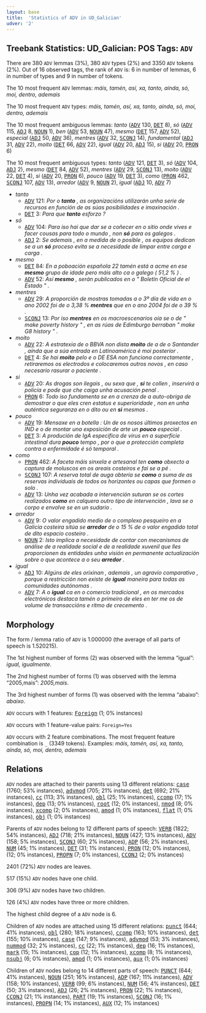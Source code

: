 ```yaml
---
layout: base
title:  'Statistics of ADV in UD_Galician'
udver: '2'
---
```


## Treebank Statistics: UD_Galician: POS Tags: `ADV`

There are 380 `ADV` lemmas (3%), 380 `ADV` types (2%) and 3350 `ADV` tokens (2%).
Out of 16 observed tags, the rank of `ADV` is: 6 in number of lemmas, 6 in number of types and 9 in number of tokens.

The 10 most frequent `ADV` lemmas: <em>máis, tamén, así, xa, tanto, aínda, só, moi, dentro, ademais</em>

The 10 most frequent `ADV` types:  <em>máis, tamén, así, xa, tanto, aínda, só, moi, dentro, ademais</em>

The 10 most frequent ambiguous lemmas: <em>tanto</em> (<tt><a href="gl-pos-ADV.html">ADV</a></tt> 130, <tt><a href="gl-pos-DET.html">DET</a></tt> 8), <em>só</em> (<tt><a href="gl-pos-ADV.html">ADV</a></tt> 115, <tt><a href="gl-pos-ADJ.html">ADJ</a></tt> 8, <tt><a href="gl-pos-NOUN.html">NOUN</a></tt> 1), <em>ben</em> (<tt><a href="gl-pos-ADV.html">ADV</a></tt> 53, <tt><a href="gl-pos-NOUN.html">NOUN</a></tt> 47), <em>mesmo</em> (<tt><a href="gl-pos-DET.html">DET</a></tt> 157, <tt><a href="gl-pos-ADV.html">ADV</a></tt> 52), <em>especial</em> (<tt><a href="gl-pos-ADJ.html">ADJ</a></tt> 50, <tt><a href="gl-pos-ADV.html">ADV</a></tt> 36), <em>mentres</em> (<tt><a href="gl-pos-ADV.html">ADV</a></tt> 32, <tt><a href="gl-pos-SCONJ.html">SCONJ</a></tt> 14), <em>fundamental</em> (<tt><a href="gl-pos-ADJ.html">ADJ</a></tt> 31, <tt><a href="gl-pos-ADV.html">ADV</a></tt> 22), <em>moito</em> (<tt><a href="gl-pos-DET.html">DET</a></tt> 66, <tt><a href="gl-pos-ADV.html">ADV</a></tt> 22), <em>igual</em> (<tt><a href="gl-pos-ADV.html">ADV</a></tt> 20, <tt><a href="gl-pos-ADJ.html">ADJ</a></tt> 15), <em>si</em> (<tt><a href="gl-pos-ADV.html">ADV</a></tt> 20, <tt><a href="gl-pos-PRON.html">PRON</a></tt> 6)

The 10 most frequent ambiguous types:  <em>tanto</em> (<tt><a href="gl-pos-ADV.html">ADV</a></tt> 121, <tt><a href="gl-pos-DET.html">DET</a></tt> 3), <em>só</em> (<tt><a href="gl-pos-ADV.html">ADV</a></tt> 104, <tt><a href="gl-pos-ADJ.html">ADJ</a></tt> 2), <em>mesmo</em> (<tt><a href="gl-pos-DET.html">DET</a></tt> 84, <tt><a href="gl-pos-ADV.html">ADV</a></tt> 52), <em>mentres</em> (<tt><a href="gl-pos-ADV.html">ADV</a></tt> 29, <tt><a href="gl-pos-SCONJ.html">SCONJ</a></tt> 13), <em>moito</em> (<tt><a href="gl-pos-ADV.html">ADV</a></tt> 22, <tt><a href="gl-pos-DET.html">DET</a></tt> 4), <em>si</em> (<tt><a href="gl-pos-ADV.html">ADV</a></tt> 20, <tt><a href="gl-pos-PRON.html">PRON</a></tt> 6), <em>pouco</em> (<tt><a href="gl-pos-ADV.html">ADV</a></tt> 19, <tt><a href="gl-pos-DET.html">DET</a></tt> 3), <em>como</em> (<tt><a href="gl-pos-PRON.html">PRON</a></tt> 462, <tt><a href="gl-pos-SCONJ.html">SCONJ</a></tt> 107, <tt><a href="gl-pos-ADV.html">ADV</a></tt> 13), <em>arredor</em> (<tt><a href="gl-pos-ADV.html">ADV</a></tt> 9, <tt><a href="gl-pos-NOUN.html">NOUN</a></tt> 2), <em>igual</em> (<tt><a href="gl-pos-ADJ.html">ADJ</a></tt> 10, <tt><a href="gl-pos-ADV.html">ADV</a></tt> 7)


* <em>tanto</em>
  * <tt><a href="gl-pos-ADV.html">ADV</a></tt> 121: <em>Por o <b>tanto</b> , as organizacións utilizarán unha serie de recursos en función de as súas posibilidades e imaxinación .</em>
  * <tt><a href="gl-pos-DET.html">DET</a></tt> 3: <em>Para que <b>tanto</b> esforzo ?</em>
* <em>só</em>
  * <tt><a href="gl-pos-ADV.html">ADV</a></tt> 104: <em>Para iso hai que dar se a coñecer en o sitio onde vives e facer cousas para todo o mundo , non <b>só</b> para os galegos .</em>
  * <tt><a href="gl-pos-ADJ.html">ADJ</a></tt> 2: <em>Se ademais , en a medida de o posible , os equipos dedican se a un <b>só</b> proceso evita se a necesidade de limpar entre carga e carga .</em>
* <em>mesmo</em>
  * <tt><a href="gl-pos-DET.html">DET</a></tt> 84: <em>En a poboación española 22 tamén está a acme en ese <b>mesmo</b> grupo de idade pero máis alto ca o galego ( 51,2 % ) .</em>
  * <tt><a href="gl-pos-ADV.html">ADV</a></tt> 52: <em>Así <b>mesmo</b> , serán publicados en o " Boletín Oficial de el Estado " .</em>
* <em>mentres</em>
  * <tt><a href="gl-pos-ADV.html">ADV</a></tt> 29: <em>A proporción de mostras tomadas a o 3º día de vida en o ano 2002 foi de o 3,38 % <b>mentres</b> que en o ano 2004 foi de o 39 % .</em>
  * <tt><a href="gl-pos-SCONJ.html">SCONJ</a></tt> 13: <em>Por iso <b>mentres</b> en os macroescenarios oía se o de " make poverty history " , en as rúas de Edimburgo berraban " make G8 history " .</em>
* <em>moito</em>
  * <tt><a href="gl-pos-ADV.html">ADV</a></tt> 22: <em>A estratexia de o BBVA non dista <b>moito</b> de a de o Santander , aínda que a súa entrada en Latinoamérica é moi posterior .</em>
  * <tt><a href="gl-pos-DET.html">DET</a></tt> 4: <em>Se hai <b>moito</b> pelo e o DE ESA non funciona correctamente , retiraremos os electrodos e colocaremos outros novos , en caso necesario rasurar o paciente .</em>
* <em>si</em>
  * <tt><a href="gl-pos-ADV.html">ADV</a></tt> 20: <em>As drogas son ilegais , ou sexa que , <b>si</b> te collen , inservirá a policía e pode que che caiga unha acusación penal .</em>
  * <tt><a href="gl-pos-PRON.html">PRON</a></tt> 6: <em>Todo iso fundamenta se en a crenza de a auto-obriga de demostrar o que eles cren estatus e superioridade , non en unha auténtica seguranza en o dito ou en <b>si</b> mesmos .</em>
* <em>pouco</em>
  * <tt><a href="gl-pos-ADV.html">ADV</a></tt> 19: <em>Mensaxe en a botella : Un de os nosos últimos proxectos en IND e o de montar una exposición de arte un <b>pouco</b> especial .</em>
  * <tt><a href="gl-pos-DET.html">DET</a></tt> 3: <em>A produción de IgA específica de virus en a superficie intestinal dura <b>pouco</b> tempo , por o que a protección completa contra a enfermidade é só temporal .</em>
* <em>como</em>
  * <tt><a href="gl-pos-PRON.html">PRON</a></tt> 462: <em>A faceta máis sinxela e artesanal ten <b>como</b> obxecto a captura de moluscos en os areais costeiros e fai se a pé .</em>
  * <tt><a href="gl-pos-SCONJ.html">SCONJ</a></tt> 107: <em>A reserva total de auga obtería se <b>como</b> a suma de as reservas individuais de todos os horizontes ou capas que formen o solo .</em>
  * <tt><a href="gl-pos-ADV.html">ADV</a></tt> 13: <em>Unha vez acabada a intervención suturan se os cortes realizados <b>como</b> en calquera outro tipo de intervención , lava se o corpo e envolve se en un sudario .</em>
* <em>arredor</em>
  * <tt><a href="gl-pos-ADV.html">ADV</a></tt> 9: <em>O valor engadido medio de o complexo pesqueiro en a Galicia costeira sitúa se <b>arredor</b> de o 15 % de o valor engadido total de dito espacio costeiro .</em>
  * <tt><a href="gl-pos-NOUN.html">NOUN</a></tt> 2: <em>Isto implica a necesidade de contar con mecanismos de análise de a realidade social e de a realidade xuvenil que lles proporcionen ás entidades unha visión en permanente actualización sobre o que acontece a o seu <b>arredor</b> .</em>
* <em>igual</em>
  * <tt><a href="gl-pos-ADJ.html">ADJ</a></tt> 10: <em>Algúns de eles orixinan , ademais , un agravio comparativo , porque a restricción non existe de <b>igual</b> maneira para todas as comunidades autónomas .</em>
  * <tt><a href="gl-pos-ADV.html">ADV</a></tt> 7: <em>A o <b>igual</b> ca en o comercio tradicional , en os mercados electrónicos destaca tamén o primeiro de eles en ter me os de volume de transaccións e ritmo de crecemento .</em>

## Morphology

The form / lemma ratio of `ADV` is 1.000000 (the average of all parts of speech is 1.520215).

The 1st highest number of forms (2) was observed with the lemma “igual”: <em>igual, igualmente</em>.

The 2nd highest number of forms (1) was observed with the lemma “2005,mais”: <em>2005,mais</em>.

The 3rd highest number of forms (1) was observed with the lemma “abaixo”: <em>abaixo</em>.

`ADV` occurs with 1 features: <tt><a href="gl-feat-Foreign.html">Foreign</a></tt> (1; 0% instances)

`ADV` occurs with 1 feature-value pairs: `Foreign=Yes`

`ADV` occurs with 2 feature combinations.
The most frequent feature combination is `_` (3349 tokens).
Examples: <em>máis, tamén, así, xa, tanto, aínda, só, moi, dentro, ademais</em>


## Relations

`ADV` nodes are attached to their parents using 13 different relations: <tt><a href="gl-dep-case.html">case</a></tt> (1760; 53% instances), <tt><a href="gl-dep-advmod.html">advmod</a></tt> (705; 21% instances), <tt><a href="gl-dep-det.html">det</a></tt> (692; 21% instances), <tt><a href="gl-dep-cc.html">cc</a></tt> (113; 3% instances), <tt><a href="gl-dep-obl.html">obl</a></tt> (25; 1% instances), <tt><a href="gl-dep-ccomp.html">ccomp</a></tt> (17; 1% instances), <tt><a href="gl-dep-dep.html">dep</a></tt> (13; 0% instances), <tt><a href="gl-dep-root.html">root</a></tt> (12; 0% instances), <tt><a href="gl-dep-nmod.html">nmod</a></tt> (8; 0% instances), <tt><a href="gl-dep-xcomp.html">xcomp</a></tt> (2; 0% instances), <tt><a href="gl-dep-amod.html">amod</a></tt> (1; 0% instances), <tt><a href="gl-dep-flat.html">flat</a></tt> (1; 0% instances), <tt><a href="gl-dep-obj.html">obj</a></tt> (1; 0% instances)

Parents of `ADV` nodes belong to 12 different parts of speech: <tt><a href="gl-pos-VERB.html">VERB</a></tt> (1822; 54% instances), <tt><a href="gl-pos-ADJ.html">ADJ</a></tt> (718; 21% instances), <tt><a href="gl-pos-NOUN.html">NOUN</a></tt> (427; 13% instances), <tt><a href="gl-pos-ADV.html">ADV</a></tt> (158; 5% instances), <tt><a href="gl-pos-SCONJ.html">SCONJ</a></tt> (60; 2% instances), <tt><a href="gl-pos-ADP.html">ADP</a></tt> (56; 2% instances), <tt><a href="gl-pos-NUM.html">NUM</a></tt> (45; 1% instances), <tt><a href="gl-pos-DET.html">DET</a></tt> (31; 1% instances), <tt><a href="gl-pos-PRON.html">PRON</a></tt> (12; 0% instances),  (12; 0% instances), <tt><a href="gl-pos-PROPN.html">PROPN</a></tt> (7; 0% instances), <tt><a href="gl-pos-CCONJ.html">CCONJ</a></tt> (2; 0% instances)

2401 (72%) `ADV` nodes are leaves.

517 (15%) `ADV` nodes have one child.

306 (9%) `ADV` nodes have two children.

126 (4%) `ADV` nodes have three or more children.

The highest child degree of a `ADV` node is 6.

Children of `ADV` nodes are attached using 15 different relations: <tt><a href="gl-dep-punct.html">punct</a></tt> (644; 41% instances), <tt><a href="gl-dep-obl.html">obl</a></tt> (280; 18% instances), <tt><a href="gl-dep-ccomp.html">ccomp</a></tt> (163; 10% instances), <tt><a href="gl-dep-det.html">det</a></tt> (155; 10% instances), <tt><a href="gl-dep-case.html">case</a></tt> (147; 9% instances), <tt><a href="gl-dep-advmod.html">advmod</a></tt> (53; 3% instances), <tt><a href="gl-dep-nummod.html">nummod</a></tt> (32; 2% instances), <tt><a href="gl-dep-cc.html">cc</a></tt> (22; 1% instances), <tt><a href="gl-dep-dep.html">dep</a></tt> (16; 1% instances), <tt><a href="gl-dep-mark.html">mark</a></tt> (15; 1% instances), <tt><a href="gl-dep-cop.html">cop</a></tt> (12; 1% instances), <tt><a href="gl-dep-xcomp.html">xcomp</a></tt> (8; 1% instances), <tt><a href="gl-dep-nsubj.html">nsubj</a></tt> (6; 0% instances), <tt><a href="gl-dep-amod.html">amod</a></tt> (1; 0% instances), <tt><a href="gl-dep-aux.html">aux</a></tt> (1; 0% instances)

Children of `ADV` nodes belong to 14 different parts of speech: <tt><a href="gl-pos-PUNCT.html">PUNCT</a></tt> (644; 41% instances), <tt><a href="gl-pos-NOUN.html">NOUN</a></tt> (251; 16% instances), <tt><a href="gl-pos-ADP.html">ADP</a></tt> (167; 11% instances), <tt><a href="gl-pos-ADV.html">ADV</a></tt> (158; 10% instances), <tt><a href="gl-pos-VERB.html">VERB</a></tt> (99; 6% instances), <tt><a href="gl-pos-NUM.html">NUM</a></tt> (56; 4% instances), <tt><a href="gl-pos-DET.html">DET</a></tt> (50; 3% instances), <tt><a href="gl-pos-ADJ.html">ADJ</a></tt> (26; 2% instances), <tt><a href="gl-pos-PRON.html">PRON</a></tt> (22; 1% instances), <tt><a href="gl-pos-CCONJ.html">CCONJ</a></tt> (21; 1% instances), <tt><a href="gl-pos-PART.html">PART</a></tt> (19; 1% instances), <tt><a href="gl-pos-SCONJ.html">SCONJ</a></tt> (16; 1% instances), <tt><a href="gl-pos-PROPN.html">PROPN</a></tt> (14; 1% instances), <tt><a href="gl-pos-AUX.html">AUX</a></tt> (12; 1% instances)

